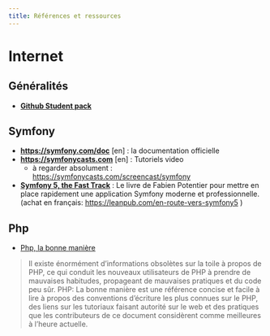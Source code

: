```yaml
---
title: Références et ressources
---
```


# Internet
## Généralités
- **[Github Student pack](https://education.github.com/pack)**

## Symfony
- **https://symfony.com/doc** [en] : la documentation officielle
- **https://symfonycasts.com** [en] : Tutoriels video
    - à regarder absolument : https://symfonycasts.com/screencast/symfony
- **[Symfony 5, the Fast Track](https://symfony.com/book)** : Le livre de Fabien Potentier pour mettre en place rapidement une application Symfony moderne et professionnelle.
(achat en français: https://leanpub.com/en-route-vers-symfony5 )
 
## Php
- [Php, la bonne manière](https://eilgin.github.io/php-the-right-way/) 
> Il existe énormément d’informations obsolètes sur la toile à propos de PHP, ce qui conduit les nouveaux utilisateurs de PHP à prendre de mauvaises habitudes, propageant de mauvaises pratiques et du code peu sûr. 
PHP: La bonne manière est une référence concise et facile à lire à propos des conventions d’écriture les plus connues sur le PHP, des liens sur les tutoriaux faisant autorité sur le web et des pratiques que les contributeurs de ce document considèrent comme meilleures à l’heure actuelle.